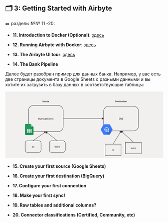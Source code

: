 ## 🗂️ 3: Getting Started with Airbyte
✒️ разделы №№ 11 -20:

- **11. Introduction to Docker (Optional)**: [здесь](https://github.com/Malakhova-Natalya/IT_courses/blob/main/The%20Complete%20Hands-on%20Introduction%20to%20Airbyte/03_Getting%20Started%20with%20Airbyte/11.%20Introduction%20to%20Docker%20(Optional)/README.md)


- **12. Running Airbyte with Docker**: [здесь](https://github.com/Malakhova-Natalya/IT_courses/blob/main/The%20Complete%20Hands-on%20Introduction%20to%20Airbyte/03_Getting%20Started%20with%20Airbyte/12.%20Running%20Airbyte%20with%20Docker/README.md)


- **13. The Airbyte UI tour**: [здесь](https://github.com/Malakhova-Natalya/IT_courses/blob/main/The%20Complete%20Hands-on%20Introduction%20to%20Airbyte/03_Getting%20Started%20with%20Airbyte/13.%20The%20Airbyte%20UI%20tour/README.md)

- **14. The Bank Pipeline**

Далее будет разобран пример для данных банка. Например, у вас есть две страницы документа в Google Sheets с разными данными и вы хотите их загрузить в базу данных в соответствующие таблицы:

![cover](https://github.com/Malakhova-Natalya/IT_courses/blob/main/The%20Complete%20Hands-on%20Introduction%20to%20Airbyte/44%20-%20from%20Google%20Sheets%20to%20DW.png)

- **15. Create your first source (Google Sheets)**
 
- **16. Create your first destination (BigQuery)**

- **17. Configure your first connection**

- **18. Make your first sync!**

- **19. Raw tables and additional columns?**

- **20. Connector classifications (Certified, Community, etc)**
